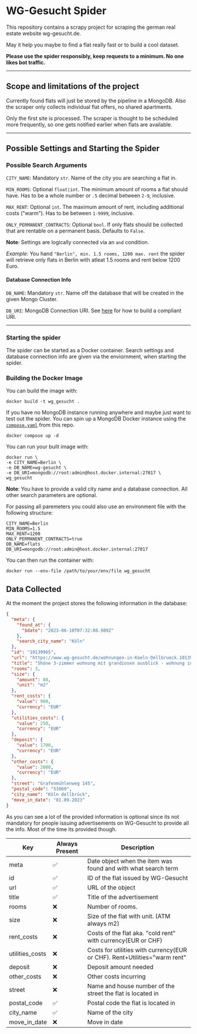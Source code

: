 # WG-Gesucht Spider

This repository contains a scrapy project for scraping the german real estate website wg-gesucht.de.

May it help you maybe to find a flat really fast or to build a cool dataset.

**Please use the spider responsibly,
keep requests to a minimum.
No one likes bot traffic.**

---

## Scope and limitations of the project

Currently found flats will just be stored by the pipeline
in a MongoDB.
Also the scraper only collects individual flat offers,
no shared apartments.

Only the first site is processed.
The scraper is thought to be scheduled more frequently,
so one gets notified earlier when flats are available.

---

## Possible Settings and Starting the Spider

### Possible Search Arguments

`CITY_NAME`: Mandatory `str`.
Name of the city you are searching a flat in.

`MIN_ROOMS`:
Optional `float|int`.
The minimum amount of rooms a flat should have.
Has to be a whole number or `.5` decimal between
`2-9`, inclusive.

`MAX_RENT`:
Optional `int`.
The maximum amount of rent,
including additional costs ("warm").
Has to be between `1-9999`, inclusive.

`ONLY_PERMANENT_CONTRACTS`:
Optional `bool`.
If only flats should be collected that are
rentable on a permanent basis.
Defaults to `False`.

**Note**: Settings are logically connected
via an `and` condition.

*Example:*
You hand `"Berlin", min. 1.5 rooms, 1200 max. rent` the
spider will retrieve only flats in Berlin with atleat
1.5 rooms and rent below 1200 Euro.

#### Database Connection Info

`DB_NAME`: Mandatory `str`.
Name off the database that will be created in the
given Mongo Cluster.

`DB_URI`: MongoDB Connection URI.
See [here](https://www.mongodb.com/docs/manual/reference/connection-string/)
for how to build a compliant URI.

---

### Starting the spider

The spider can be started as a Docker container.
Search settings and database
connection info are given via the enviornment,
when starting the spider.

### Building the Docker Image

You can build the image with:

```shell
docker build -t wg_gesucht .
```

If you have no MongoDB instance running anywhere and maybe
just want to test out the spider.
You can spin up a MongoDB Docker instance using
the [`compose.yaml`](/compose.yaml) from this repo.

```shell
docker compose up -d
```

You can run your built image with:

```shell
docker run \
-e CITY_NAME=Berlin \
-e DB_NAME=wg-gesucht \
-e DB_URI=mongodb://root:admin@host.docker.internal:27017 \
wg_gesucht
```

**Note**: You have to provide a valid city name
and a database connection.
All other search parameters are optional.

For passing all paremeters you could also
use an environment file with the following structure:

```env
CITY_NAME=Berlin
MIN_ROOMS=1.5
MAX_RENT=1200
ONLY_PERMANENT_CONTRACTS=true
DB_NAME=flats
DB_URI=mongodb://root:admin@host.docker.internal:27017
```

You can then run the container with:

```shell
docker run --env-file /path/to/your/env/file wg_gesucht
```

## Data Collected

At the moment the project stores the following information in
the database:

```json
{
  "meta": {
    "found_at": {
      "$date": "2023-06-10T07:32:08.989Z"
    },
    "search_city_name": "Köln"
  },
  "id": "10139965",
  "url": "https://www.wg-gesucht.de/wohnungen-in-Koeln-Dellbrueck.10139965.html",
  "title": "Shöne 3-zimmer wohnung mit grandiosen ausblick - wohnung in köln-dellbrück",
  "rooms": 3,
  "size": {
    "amount": 88,
    "unit": "m2"
  },
  "rent_costs": {
    "value": 900,
    "currency": "EUR"
  },
  "utilities_costs": {
    "value": 250,
    "currency": "EUR"
  },
  "deposit": {
    "value": 1700,
    "currency": "EUR"
  },
  "other_costs": {
    "value": 2000,
    "currency": "EUR"
  },
  "street": "Grafenmühlenweg 145",
  "postal_code": "51069",
  "city_name": "Köln dellbrück",
  "move_in_date": "01.09.2023"
}
```

As you can see a lot of the provided information is optional since its not mandatory for people issuing
advertisements on WG-Gesucht to provide all the info.
Most of the time its provided though.

| Key             | Always Present      | Description                                                               |
|-----------------|---------------------|---------------------------------------------------------------------------|
| meta            | :white_check_mark:  | Date object when the item was found and with what search term             |
| id              | :white_check_mark:  | ID of the flat issued by WG-Gesucht                                       |
| url             | :white_check_mark:  | URL of the object                                                         |
| title           | :white_check_mark:  | Title of the advertisement                                                |
| rooms           | :x:                 | Number of rooms.                                                          |
| size            | :x:                 | Size of the flat with unit. (ATM always m2)                               |
| rent_costs      | :x:                 | Costs of the flat aka. "cold rent" with currency(EUR or CHF)              |
| utilities_costs | :x:                 | Costs for utilities with currency(EUR or CHF). Rent+Utilities="warm rent" |
| deposit         | :x:                 | Deposit amount needed                                                     |
| other_costs     | :x:                 | Other costs incurring                                                     |
| street          | :x:                 | Name and house number of the street the flat is located in                |
| postal_code     | :white_check_mark:  | Postal code the flat is located in                                        |
| city_name       | :white_check_mark:  | Name of the city                                                          |
| move_in_date    | :x:                 | Move in date                                                              |
